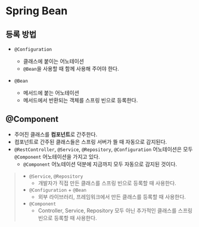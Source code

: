 # Spring Bean

## 등록 방법

- `@Configuration`
    - 클래스에 붙이는 어노테이션
    - `@Bean`을 사용할 때 함께 사용해 주어야 한다.

- `@Bean`
    - 메서드에 붙는 어노테이션
    - 메서드에서 반환되는 객체를 스프링 빈으로 등록한다.

## @Component

- 주어진 클래스를 **컴포넌트**로 간주한다.
- 컴포넌트로 간주된 클래스들은 스프링 서버가 뜰 때 자동으로 감지된다.
- `@RestController`, `@Service`, `@Repository`, `@Configuration` 어노테이션은 모두 `@Component` 어노테이션을 가지고 있다.
    - `@Component` 어노테이션 덕분에 지금까지 모두 자동으로 감지된 것이다.

> - `@Service`, `@Repository`
>   - 개발자가 직접 만든 클래스를 스프링 빈으로 등록할 때 사용한다.
> - `@Configuration` + `@Bean`
>   - 외부 라이브러리, 프레임워크에서 만든 클래스를 등록할 때 사용한다.
> - `@Component`
>   - Controller, Service, Repository 모두 아닌 추가적인 클래스를 스프링 빈으로 등록할 때 사용한다.
